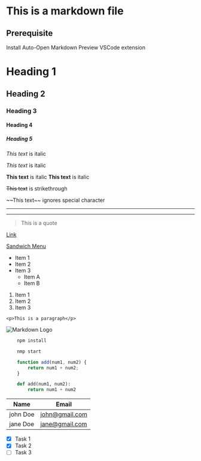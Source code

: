 # This is a markdown file

<!-- Prerequisite-->
## Prerequisite
Install Auto-Open Markdown Preview VSCode extension

<!-- Headings -->
# Heading 1
## Heading 2
### Heading 3
#### Heading 4
##### Heading 5

<!-- Italics -->
*This text* is italic

_This text_ is italic

<!-- Strong/Bold-->
**This text** is italic
__This text__ is italic

<!-- Strikethrough -->
~~This text~~ is strikethrough

\~~This text~~ ignores special character

<!-- Horizontal Rule-->
---
___

<!-- Blockquote -->
> This is a quote

<!-- Links -->
[Link](http://www.drewskiidubsanwiches.com)

[Sandwich Menu](http://www.drewskiidubsanwiches.com "You want a sandwhich ?")

<!-- Unordered Lists -->
* Item 1
* Item 2
* Item 3
  * Item A
  * Item B

<!-- Ordered Lists -->
1. Item 1
2. Item 2
3. Item 3

<!-- Inline Code Block -->
`<p>This is a paragraph</p>`

<!-- Image -->
![Markdown Logo](https://markdown-here.com/img/icon256.png)

<!-- Github Markdown -->

<!-- Code Blocks -->
```bash
    npm install

    nmp start
```

```javascript
    function add(num1, num2) {
        return num1 + num2;
    }
```

```python
    def add(num1, num2):
        return num1 + num2
```


<!-- Table -->
| Name     | Email         |
|--------- | --------------|
| john Doe | john@gmail.com|
| jane Doe | jane@gmail.com|

<!-- Task Lists -->
* [x] Task 1
* [x] Task 2
* [ ] Task 3